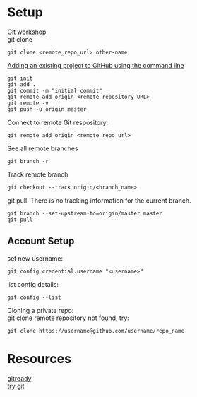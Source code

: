 # Setup
[Git workshop](https://github.com/nuitrcs/gitworkshop)  
git clone
```
git clone <remote_repo_url> other-name
```
[Adding an existing project to GitHub using the command line](https://help.github.com/articles/adding-an-existing-project-to-github-using-the-command-line/)  
```
git init  
git add .   
git commit -m "initial commit"    
git remote add origin <remote repository URL>  
git remote -v  
git push -u origin master  
```
Connect to remote Git respository:  
```
git remote add origin <remote_repo_url>  
```
See all remote branches
```
git branch -r
```
Track remote branch  
```
git checkout --track origin/<branch_name>  
```
git pull: There is no tracking information for the current branch.
```
git branch --set-upstream-to=origin/master master
git pull
```
## Account Setup
set new username:  
```
git config credential.username "<username>"  
```
list config details:    
```
git config --list
```   
Cloning a private repo:  
git clone remote repository not found, try:  
```
git clone https://username@github.com/username/repo_name
```
# Resources
[gitready](http://gitready.com/)  
[try git](https://try.github.io/)  
